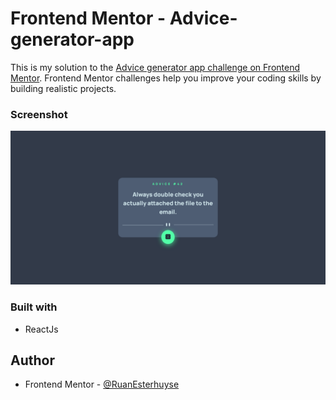 # Frontend Mentor - Advice-generator-app

This is my solution to the [Advice generator app challenge on Frontend Mentor](https://www.frontendmentor.io/challenges/advice-generator-app-QdUG-13db/hub/advice-generator-app-O449pvbnVJ). Frontend Mentor challenges help you improve your coding skills by building realistic projects.

### Screenshot

![](./screenshot.png)

### Built with

- ReactJs

## Author

- Frontend Mentor - [@RuanEsterhuyse](https://www.frontendmentor.io/profile/RuanEsterhuyse)
